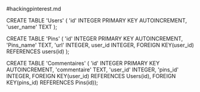 #hackingpinterest.md

CREATE TABLE 'Users' (
	'id' INTEGER PRIMARY KEY AUTOINCREMENT, 
	'user_name' TEXT
	);


CREATE TABLE 'Pins' (
	'id' INTEGER PRIMARY KEY AUTOINCREMENT, 
	'Pins_name' TEXT, 
	'url' INTEGER,
	user_id INTEGER, 
	FOREIGN KEY(user_id) REFERENCES users(id)
	);




CREATE TABLE 'Commentaires' (
	'id' INTEGER PRIMARY KEY AUTOINCREMENT, 
	'commentaire' TEXT, 
	'user_id' INTEGER, 
	'pins_id' INTEGER,
	FOREIGN KEY(user_id) REFERENCES Users(id),
	FOREIGN KEY(pins_id) REFERENCES Pins(id));


